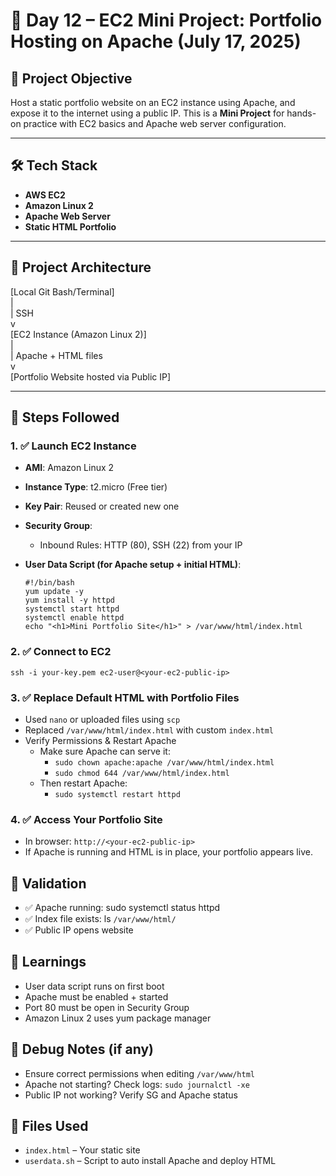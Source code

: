 # 📁 Day 12 – EC2 Mini Project: Portfolio Hosting on Apache (July 17, 2025)

## 📌 Project Objective
Host a static portfolio website on an EC2 instance using Apache, and expose it to the internet using a public IP. This is a **Mini Project** for hands-on practice with EC2 basics and Apache web server configuration.

---

## 🛠️ Tech Stack
- **AWS EC2**
- **Amazon Linux 2**
- **Apache Web Server**
- **Static HTML Portfolio**

---

## 🧱 Project Architecture

[Local Git Bash/Terminal]  
|  
| SSH  
v  
[EC2 Instance (Amazon Linux 2)]  
|  
| Apache + HTML files  
v  
[Portfolio Website hosted via Public IP]  

---

## 🚀 Steps Followed

### 1. ✅ Launch EC2 Instance
- **AMI**: Amazon Linux 2
- **Instance Type**: t2.micro (Free tier)
- **Key Pair**: Reused or created new one
- **Security Group**:
  - Inbound Rules: HTTP (80), SSH (22) from your IP
- **User Data Script (for Apache setup + initial HTML)**:

      #!/bin/bash
      yum update -y
      yum install -y httpd
      systemctl start httpd
      systemctl enable httpd
      echo "<h1>Mini Portfolio Site</h1>" > /var/www/html/index.html

### 2. ✅ Connect to EC2
`ssh -i your-key.pem ec2-user@<your-ec2-public-ip>`

### 3. ✅ Replace Default HTML with Portfolio Files
- Used `nano` or uploaded files using `scp`
- Replaced `/var/www/html/index.html` with custom `index.html`
- Verify Permissions & Restart Apache
  - Make sure Apache can serve it:
    - `sudo chown apache:apache /var/www/html/index.html`
    - `sudo chmod 644 /var/www/html/index.html`
  - Then restart Apache:
    - `sudo systemctl restart httpd`

### 4. ✅ Access Your Portfolio Site
- In browser: `http://<your-ec2-public-ip>`
- If Apache is running and HTML is in place, your portfolio appears live.

## 🧪 Validation
- ✅ Apache running: sudo systemctl status httpd
- ✅ Index file exists: ls `/var/www/html/`
- ✅ Public IP opens website

## 🧠 Learnings
- User data script runs on first boot
- Apache must be enabled + started
- Port 80 must be open in Security Group
- Amazon Linux 2 uses yum package manager

## 🐞 Debug Notes (if any)
- Ensure correct permissions when editing `/var/www/html`
- Apache not starting? Check logs: `sudo journalctl -xe`
- Public IP not working? Verify SG and Apache status

## 📂 Files Used
- `index.html` – Your static site
- `userdata.sh` – Script to auto install Apache and deploy HTML
